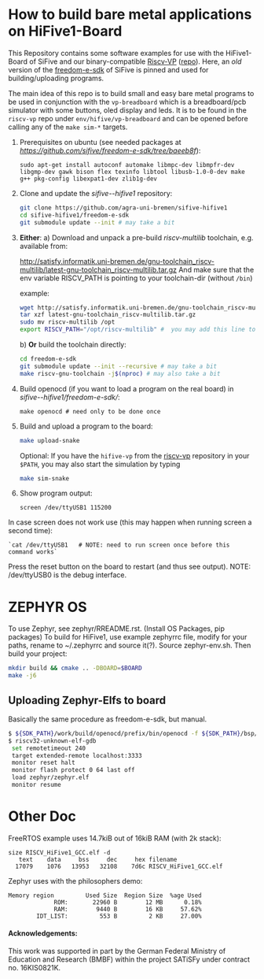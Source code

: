 How to build bare metal applications on HiFive1-Board
=====================================================

This Repository contains some software examples for use with the HiFive1-Board of SiFive and our binary-compatible [Riscv-VP](systemc-verification.org/riscv-vp) ([repo](https://github.com/agra-uni-bremen/riscv-vp)).
Here, an *old* version of the [freedom-e-sdk](https://github.com/sifive/freedom-e-sdk) of SiFive is pinned and used for building/uploading programs.

The main idea of this repo is to build small and easy bare metal programs to be used in conjunction with the `vp-breadboard` which is a breadboard/pcb simulator with some buttons, oled display and leds. It is to be found in the `riscv-vp` repo under `env/hifive/vp-breadboard` and can be opened before calling any of the `make sim-*` targets.

1) Prerequisites on ubuntu (see needed packages at *https://github.com/sifive/freedom-e-sdk/tree/baeeb8f*):

	`sudo apt-get install autoconf automake libmpc-dev libmpfr-dev libgmp-dev gawk bison flex texinfo libtool libusb-1.0-0-dev make g++ pkg-config libexpat1-dev zlib1g-dev`

2) Clone and update the *sifive--hifive1* repository:

	```bash
	git clone https://github.com/agra-uni-bremen/sifive-hifive1
	cd sifive-hifive1/freedom-e-sdk
	git submodule update --init # may take a bit
	```

3) **Either**:
    a) Download and unpack a pre-build *riscv-multilib* toolchain, e.g. available from:

	http://satisfy.informatik.uni-bremen.de/gnu-toolchain_riscv-multilib/latest-gnu-toolchain_riscv-multilib.tar.gz
	And make sure that the env variable RISCV_PATH is pointing to your toolchain-dir (without `/bin`)
	
	example:
	```bash
	wget http://satisfy.informatik.uni-bremen.de/gnu-toolchain_riscv-multilib/latest-gnu-toolchain_riscv-multilib.tar.gz
	tar xzf latest-gnu-toolchain_riscv-multilib.tar.gz
	sudo mv riscv-multilib /opt
	export RISCV_PATH="/opt/riscv-multilib" #  you may add this line to your .bashrc
	```

    b) **Or** build the toolchain directly:

	```bash
	cd freedom-e-sdk
	git submodule update --init --recursive # may take a bit
	make riscv-gnu-toolchain -j$(nproc) # may also take a bit
	```

4) Build openocd (if you want to load a program on the real board) in *sifive--hifive1/freedom-e-sdk/*:

	`make openocd # need only to be done once`


5) Build and upload a program to the board:

	```bash
	make upload-snake
	```
   Optional: If you have the `hifive-vp` from the [riscv-vp](https://github.com/agra-uni-bremen/riscv-vp) repository in your `$PATH`, you may also start the simulation by typing
	```bash
	make sim-snake
	```

6) Show program output:

	`screen /dev/ttyUSB1 115200`

In case screen does not work use (this may happen when running screen a second time):

	`cat /dev/ttyUSB1	# NOTE: need to run screen once before this command works`

Press the reset button on the board to restart (and thus see output).
NOTE: /dev/ttyUSB0 is the debug interface.



ZEPHYR OS
=========

To use Zephyr, see zephyr/RREADME.rst. (Install OS Packages, pip packages)
To build for HiFive1, use example zephyrrc file, modify for your paths, rename to ~/.zephyrrc and source it(?). Source zephyr-env.sh. Then build your project:

```bash
mkdir build && cmake .. -DBOARD=$BOARD
make -j6
```


Uploading Zephyr-Elfs to board
------------------------------

Basically the same procedure as freedom-e-sdk, but manual.

```bash
$ ${SDK_PATH}/work/build/openocd/prefix/bin/openocd -f ${SDK_PATH}/bsp/env/freedom-e300-hifive1/openocd.cfg &
$ riscv32-unknown-elf-gdb
 set remotetimeout 240
 target extended-remote localhost:3333
 monitor reset halt
 monitor flash protect 0 64 last off
 load zephyr/zephyr.elf
 monitor resume
```

Other Doc
=========

FreeRTOS example uses 14.7kiB out of 16kiB RAM (with 2k stack):

	size RISCV_HiFive1_GCC.elf -d
	   text	   data	    bss	    dec	    hex	filename
	  17079	   1076	  13953	  32108	   7d6c	RISCV_HiFive1_GCC.elf

Zephyr uses with the philosophers demo:

	Memory region         Used Size  Region Size  %age Used
		         ROM:       22960 B        12 MB      0.18%
		         RAM:        9440 B        16 KB     57.62%
		    IDT_LIST:         553 B         2 KB     27.00%

		    
#### Acknowledgements:

This work was supported in part by the German Federal Ministry of Education and Research (BMBF) within the project SATiSFy under contract no. 16KIS0821K.
